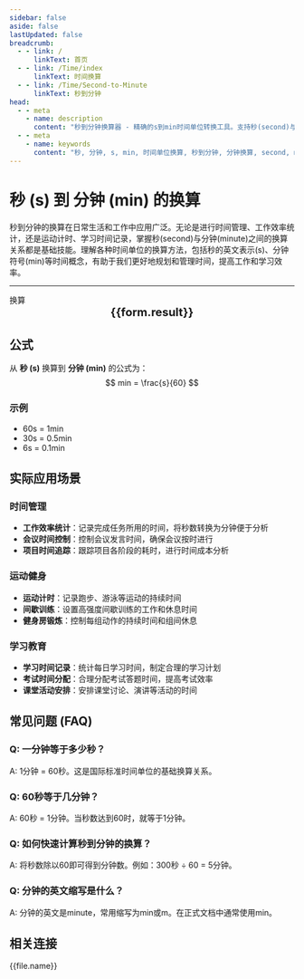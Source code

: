 ```yaml
---
sidebar: false
aside: false
lastUpdated: false
breadcrumb:
  - - link: /
      linkText: 首页
  - - link: /Time/index
      linkText: 时间换算
  - - link: /Time/Second-to-Minute
      linkText: 秒到分钟
head:
  - - meta
    - name: description
      content: "秒到分钟换算器 - 精确的s到min时间单位转换工具。支持秒(second)与分钟(minute)之间的快速换算，适用于时间管理、工作统计、运动计时等场景。提供详细的换算公式、实际应用场景和常见问题解答。"
  - - meta
    - name: keywords
      content: "秒, 分钟, s, min, 时间单位换算, 秒到分钟, 分钟换算, second, minute, 时间换算器, 分秒换算, 秒单位换算, 秒转换, s是什么单位, 小时单位, 秒的换算, 时间秒, 秒换算小时, 时间转化, 一秒, 秒的定义, 秒单位, 秒换算, 分秒符号, 一分钟等于多少秒, 60秒等于几分钟, 秒的英文, 时间秒, 时间单位, 时间换算, 分钟符号, 一分钟多少秒"
---
```

# 秒 (s) 到 分钟 (min) 的换算

秒到分钟的换算在日常生活和工作中应用广泛。无论是进行时间管理、工作效率统计，还是运动计时、学习时间记录，掌握秒(second)与分钟(minute)之间的换算关系都是基础技能。理解各种时间单位的换算方法，包括秒的英文表示(s)、分钟符号(min)等时间概念，有助于我们更好地规划和管理时间，提高工作和学习效率。

---
<script setup>
import { onMounted, reactive, inject, ref } from 'vue'
import { NButton,NForm ,NFormItem,NInput,NInputNumber,NSelect,NCard,useMessage,NGrid ,NGi  } from 'naive-ui'
import { defineClientComponent } from 'vitepress'
import { Time } from '../files';

const convert = inject('convert')
const seoKey = ['分秒换算','秒单位换算','秒转换','s是什么单位','小时单位','秒的换算','时间 秒','秒换算小时','时间转化','一秒','秒的定义','秒单位','秒换算','分秒符号','一分钟等于多少秒','60秒等于几分钟','秒的英文','时间秒','时间单位','时间换算','分钟符号','一分钟多少秒']
const form = reactive({
  number: null,
  result: '',
  title: '秒到分钟换算器'
})

const convertHandler = () => {
  if (form.number !== null && !isNaN(form.number)) {
    const convertedValue = parseFloat(form.number) / 60
    form.result = `${form.number}s = ${convertedValue.toFixed(2)}min`
  } else {
    form.result = '请输入有效的数值。'
  }
}
</script>

<n-card :title="form.title" size="small" :bordered="false" style="margin-bottom: 16px">
  <n-form size="large" :model="form">
    <n-form-item label="秒 (s)">
      <n-input-number v-model:value="form.number" placeholder="输入秒" style="width: 100%" />
    </n-form-item>
    <n-form-item>
      <n-button type="info" @click="convertHandler" block>换算</n-button>
    </n-form-item>
  </n-form>
  <template #footer>
    <div style="font-size: 12px; color: #666; text-align: center;">
      <span v-for="(keyword, index) in seoKey" :key="index">
        {{ keyword }}<span v-if="index < seoKey.length - 1"> | </span>
      </span>
    </div>
  </template>
</n-card>

<n-card  embedded :bordered="false" hoverable>
  <div  style="text-align:center;font-size:20px;">
    <strong>{{form.result}}</strong>
  </div>
</n-card>

## 公式

从 **秒 (s)** 换算到 **分钟 (min)** 的公式为：
$$ min = \frac{s}{60} $$

### 示例
- 60s = 1min
- 30s = 0.5min
- 6s = 0.1min

## 实际应用场景

### 时间管理
- **工作效率统计**：记录完成任务所用的时间，将秒数转换为分钟便于分析
- **会议时间控制**：控制会议发言时间，确保会议按时进行
- **项目时间追踪**：跟踪项目各阶段的耗时，进行时间成本分析

### 运动健身
- **运动计时**：记录跑步、游泳等运动的持续时间
- **间歇训练**：设置高强度间歇训练的工作和休息时间
- **健身房锻炼**：控制每组动作的持续时间和组间休息

### 学习教育
- **学习时间记录**：统计每日学习时间，制定合理的学习计划
- **考试时间分配**：合理分配考试答题时间，提高考试效率
- **课堂活动安排**：安排课堂讨论、演讲等活动的时间

## 常见问题 (FAQ)

### Q: 一分钟等于多少秒？
A: 1分钟 = 60秒。这是国际标准时间单位的基础换算关系。

### Q: 60秒等于几分钟？
A: 60秒 = 1分钟。当秒数达到60时，就等于1分钟。

### Q: 如何快速计算秒到分钟的换算？
A: 将秒数除以60即可得到分钟数。例如：300秒 ÷ 60 = 5分钟。

### Q: 分钟的英文缩写是什么？
A: 分钟的英文是minute，常用缩写为min或m。在正式文档中通常使用min。
## 相关连接
<n-grid x-gap="12" :cols="2">
  <n-gi v-for="(file, index) in Time" :key="index">
    <n-button
      text
      tag="a"
      :href="file.path"
      type="info"
    >
      {{file.name}}
    </n-button>
  </n-gi>
</n-grid>